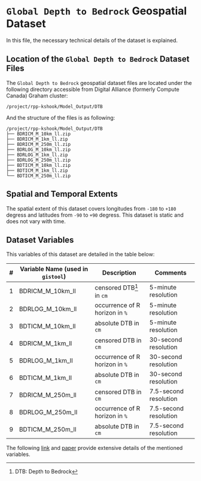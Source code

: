 # `Global Depth to Bedrock` Geospatial Dataset
In this file, the necessary technical details of the dataset is explained.

## Location of the `Global Depth to Bedrock` Dataset Files
The `Global Depth to Bedrock` geospatial dataset files are located under the following directory accessible from Digital Alliance (formerly Compute Canada) Graham cluster:

```console
/project/rpp-kshook/Model_Output/DTB
```

And the structure of the files is as following:

```console
/project/rpp-kshook/Model_Output/DTB
├── BDRICM_M_10km_ll.zip
├── BDRICM_M_1km_ll.zip
├── BDRICM_M_250m_ll.zip
├── BDRLOG_M_10km_ll.zip
├── BDRLOG_M_1km_ll.zip
├── BDRLOG_M_250m_ll.zip
├── BDTICM_M_10km_ll.zip
├── BDTICM_M_1km_ll.zip
└── BDTICM_M_250m_ll.zip
```

## Spatial and Temporal Extents

The spatial extent of this dataset covers longitudes from `-180` to `+180` degress and latitudes from `-90` to `+90` degress. This dataset is static and does not vary with time. 

## Dataset Variables
This variables of this dataset are detailed in the table below:

|#	|Variable Name (used in `gistool`)	|Description				|Comments		|
|-------|---------------------------------------|---------------------------------------|-----------------------|
|1	|BDRICM_M_10km_ll			|censored DTB[^1] in `cm`		|5-minute resolution	|
|2	|BDRLOG_M_10km_ll			|occurrence of R horizon in `%`		|5-minute resolution	|
|3	|BDTICM_M_10km_ll			|absolute DTB in `cm`			|5-minute resolution	|
|4	|BDRICM_M_1km_ll			|censored DTB in `cm`			|30-second resolution	|
|5	|BDRLOG_M_1km_ll			|occurrence of R horizon in `%`		|30-second resolution	|
|6	|BDTICM_M_1km_ll			|absolute DTB in `cm`			|30-second resolution	|
|7	|BDRICM_M_250m_ll			|censored DTB in `cm`			|7.5-second resolution	|
|8	|BDRLOG_M_250m_ll			|occurrence of R horizon in `%`		|7.5-second resolution	|
|9	|BDTICM_M_250m_ll			|absolute DTB in `cm`			|7.5-second resolution	|

[^1]: DTB: Depth to Bedrock

The following [link](http://globalchange.bnu.edu.cn/research/dtbd.jsp) and [paper](http://onlinelibrary.wiley.com/doi/10.1002/2016MS000686/full) provide extensive details of the mentioned variables.

